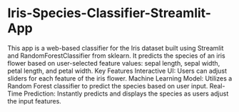 # Iris-Species-Classifier-Streamlit-App
This app is a web-based classifier for the Iris dataset built using Streamlit and RandomForestClassifier from sklearn. It predicts the species of an iris flower based on user-selected feature values: sepal length, sepal width, petal length, and petal width.
Key Features
Interactive UI: Users can adjust sliders for each feature of the iris flower.
Machine Learning Model: Utilizes a Random Forest classifier to predict the species based on user input.
Real-Time Prediction: Instantly predicts and displays the species as users adjust the input features.
